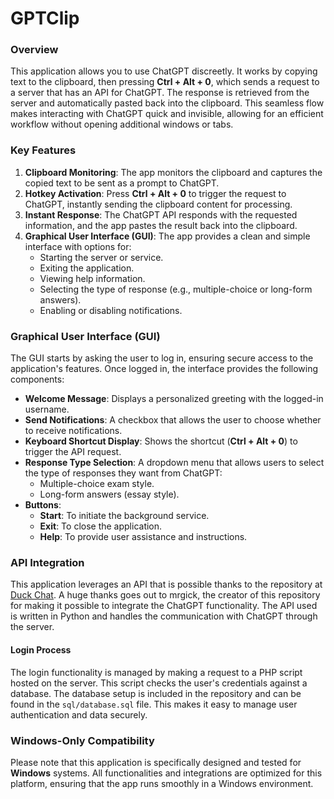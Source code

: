 # GPTClip


### Overview

This application allows you to use ChatGPT discreetly. It works by copying text to the clipboard, then pressing **Ctrl + Alt + 0**, which sends a request to a server that has an API for ChatGPT. The response is retrieved from the server and automatically pasted back into the clipboard. This seamless flow makes interacting with ChatGPT quick and invisible, allowing for an efficient workflow without opening additional windows or tabs.

### Key Features
1. **Clipboard Monitoring**: The app monitors the clipboard and captures the copied text to be sent as a prompt to ChatGPT.
2. **Hotkey Activation**: Press **Ctrl + Alt + 0** to trigger the request to ChatGPT, instantly sending the clipboard content for processing.
3. **Instant Response**: The ChatGPT API responds with the requested information, and the app pastes the result back into the clipboard.
4. **Graphical User Interface (GUI)**: The app provides a clean and simple interface with options for:
   - Starting the server or service.
   - Exiting the application.
   - Viewing help information.
   - Selecting the type of response (e.g., multiple-choice or long-form answers).
   - Enabling or disabling notifications.


### Graphical User Interface (GUI)

The GUI starts by asking the user to log in, ensuring secure access to the application's features. Once logged in, the interface provides the following components:

- **Welcome Message**: Displays a personalized greeting with the logged-in username.
- **Send Notifications**: A checkbox that allows the user to choose whether to receive notifications.
- **Keyboard Shortcut Display**: Shows the shortcut (**Ctrl + Alt + 0**) to trigger the API request.
- **Response Type Selection**: A dropdown menu that allows users to select the type of responses they want from ChatGPT:
   - Multiple-choice exam style.
   - Long-form answers (essay style).
- **Buttons**:
   - **Start**: To initiate the background service.
   - **Exit**: To close the application.
   - **Help**: To provide user assistance and instructions.


### API Integration

This application leverages an API that is possible thanks to the repository at [Duck Chat](https://github.com/mrgick/duck_chat). A huge thanks goes out to mrgick, the creator of this repository for making it possible to integrate the ChatGPT functionality. The API used is written in Python and handles the communication with ChatGPT through the server.

#### Login Process
The login functionality is managed by making a request to a PHP script hosted on the server. This script checks the user's credentials against a database. The database setup is included in the repository and can be found in the `sql/database.sql` file. This makes it easy to manage user authentication and data securely.

### Windows-Only Compatibility

Please note that this application is specifically designed and tested for **Windows** systems. All functionalities and integrations are optimized for this platform, ensuring that the app runs smoothly in a Windows environment.
